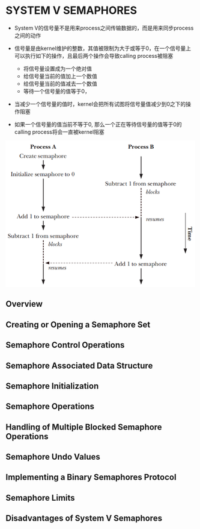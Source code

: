 # SYSTEM V SEMAPHORES
- System V的信号量不是用来process之间传输数据的，而是用来同步process之间的动作
- 信号量是由kernel维护的整数，其值被限制为大于或等于0，在一个信号量上可以执行如下的操作，且最后两个操作会导致calling process被阻塞
  - 将信号量设置成为一个绝对值
  - 给信号量当前的值加上一个数值
  - 给信号量当前的值减去一个数值
  - 等待一个信号量的值等于0，

- 当减少一个信号量的值时，kernel会把所有试图将信号量值减少到0之下的操作阻塞
- 如果一个信号量的值当前不等于0, 那么一个正在等待信号量的值等于0的calling process将会一直被kernel阻塞

![47-1.png](./img/47-1.png)

## Overview

## Creating or Opening a Semaphore Set

## Semaphore Control Operations

## Semaphore Associated Data Structure

## Semaphore Initialization

## Semaphore Operations

## Handling of Multiple Blocked Semaphore Operations

## Semaphore Undo Values

## Implementing a Binary Semaphores Protocol

## Semaphore Limits

## Disadvantages of System V Semaphores